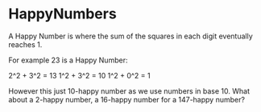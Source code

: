 # HappyNumbers

A Happy Number is where the sum of the squares in each digit eventually reaches 1. 

For example 23 is a Happy Number:

2^2 + 3^2 = 13
1^2 + 3^2 = 10
1^2 + 0^2 = 1

However this just 10-happy number as we use numbers in base 10. What about a 2-happy number, a 16-happy number for a 147-happy number?
